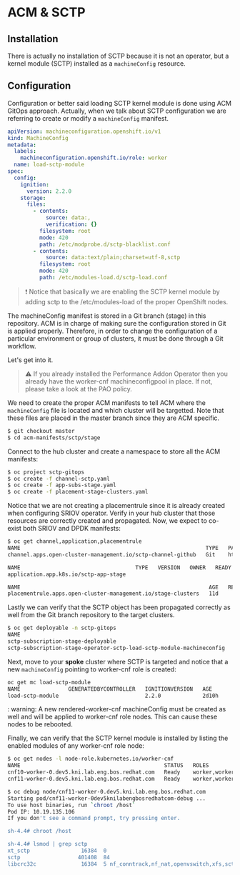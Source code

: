 # ACM & SCTP

## Installation

There is actually no installation of SCTP because it is not an operator, but a kernel module (SCTP) installed as a `machineConfig` resource. 


## Configuration

Configuration or better said loading SCTP kernel module is done using ACM GitOps approach. Actually, when we talk about SCTP configuration we are referring to create or modify a `machineConfig` manifest.

```yaml
apiVersion: machineconfiguration.openshift.io/v1
kind: MachineConfig
metadata:
  labels:
    machineconfiguration.openshift.io/role: worker
  name: load-sctp-module
spec:
  config:
    ignition:
      version: 2.2.0
    storage:
      files:
        - contents:
            source: data:,
            verification: {}
          filesystem: root
          mode: 420
          path: /etc/modprobe.d/sctp-blacklist.conf
        - contents:
            source: data:text/plain;charset=utf-8,sctp
          filesystem: root
          mode: 420
          path: /etc/modules-load.d/sctp-load.conf
```

> :exclamation: Notice that basically we are enabling the SCTP kernel module by adding sctp to the /etc/modules-load of the proper OpenShift nodes.

The machineConfig manifest is stored in a Git branch (stage) in this repository. ACM is in charge of making sure the configuration stored in Git is applied properly. Therefore, in order to change the configuration of a particular environment or group of clusters, it must be done through a Git workflow.

Let's get into it.

> :warning: If you already installed the Performance Addon Operator then you already have the worker-cnf machineconfigpool in place. If not, please take a look at the PAO policy.

We need to create the proper ACM manifests to tell ACM where the `machineConfig` file is located and which cluster will be targetted. Note that these files are placed in the master branch since they are ACM specific.

```sh
$ git checkout master
$ cd acm-manifests/sctp/stage
```
Connect to the hub cluster and create a namespace to store all the ACM manifests:

```sh
$ oc project sctp-gitops
$ oc create -f channel-sctp.yaml 
$ oc create -f app-subs-stage.yaml 
$ oc create -f placement-stage-clusters.yaml
```

Notice that we are not creating a placementrule since it is already created when configuring SRIOV operator. Verify in your hub cluster that those resources are correctly created and propagated. Now, we expect to co-exist both SRIOV and DPDK manifests:

```sh
$ oc get channel,application,placementrule 
NAME                                                          TYPE   PATHNAME                                       AGE
channel.apps.open-cluster-management.io/sctp-channel-github   Git    https://github.com/alosadagrande/acm-cnf.git   11d

NAME                                    TYPE   VERSION   OWNER   READY   AGE
application.app.k8s.io/sctp-app-stage                                    11d

NAME                                                           AGE   REPLICAS
placementrule.apps.open-cluster-management.io/stage-clusters   11d   
```

Lastly we can verify that the SCTP object has been propagated correctly as well from the Git branch repository to the target clusters.

```sh
$ oc get deployable -n sctp-gitops
NAME                                                                   TEMPLATE-KIND   TEMPLATE-APIVERSION                    AGE   STATUS
sctp-subscription-stage-deployable                                     Subscription    apps.open-cluster-management.io/v1     11d   Propagated
sctp-subscription-stage-operator-sctp-load-sctp-module-machineconfig   MachineConfig   machineconfiguration.openshift.io/v1   11d   
```

Next, move to your **spoke** cluster where SCTP is targeted and notice that a new `machineConfig` pointing to worker-cnf role is created:

```sh
oc get mc load-sctp-module 
NAME               GENERATEDBYCONTROLLER   IGNITIONVERSION   AGE
load-sctp-module                           2.2.0             2d10h
```

: warning: A new rendered-worker-cnf machineConfig must be created as well and will be applied to worker-cnf role nodes. This can cause these nodes to be rebooted.

Finally, we can verify that the SCTP kernel module is installed by listing the enabled modules of any worker-cnf role node:

```sh
$ oc get nodes -l node-role.kubernetes.io/worker-cnf
NAME                                             STATUS   ROLES               AGE   VERSION
cnf10-worker-0.dev5.kni.lab.eng.bos.redhat.com   Ready    worker,worker-cnf   11d   v1.19.0+db1fc96
cnf11-worker-0.dev5.kni.lab.eng.bos.redhat.com   Ready    worker,worker-cnf   14d   v1.19.0+db1fc96

$ oc debug node/cnf11-worker-0.dev5.kni.lab.eng.bos.redhat.com 
Starting pod/cnf11-worker-0dev5knilabengbosredhatcom-debug ...
To use host binaries, run `chroot /host`
Pod IP: 10.19.135.106
If you don't see a command prompt, try pressing enter.

sh-4.4# chroot /host

sh-4.4# lsmod | grep sctp
xt_sctp                16384  0
sctp                  401408  84
libcrc32c              16384  5 nf_conntrack,nf_nat,openvswitch,xfs,sctp
```






